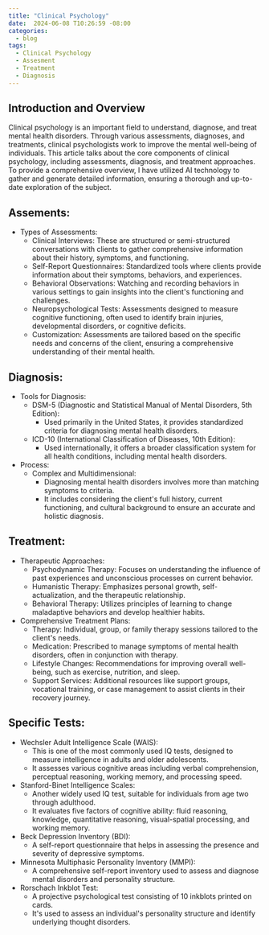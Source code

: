 ```yaml
---
title: "Clinical Psychology"
date:  2024-06-08 T10:26:59 -08:00
categories:
  - blog
tags:
  - Clinical Psychology
  - Assesment 
  - Treatment 
  - Diagnosis 
---
```

## Introduction and Overview
Clinical psychology is an important field to understand, diagnose, and treat mental health disorders. Through various assessments, diagnoses, and treatments, clinical psychologists work to improve the mental well-being of individuals. This article talks about the core components of clinical psychology, including assessments, diagnosis, and treatment approaches. To provide a comprehensive overview, I have utilized AI technology to gather and generate detailed information, ensuring a thorough and up-to-date exploration of the subject.

## Assements:
   - Types of Assessments:
      - Clinical Interviews: These are structured or semi-structured conversations with clients to gather comprehensive information about their history, symptoms, and functioning.
      - Self-Report Questionnaires: Standardized tools where clients provide information about their symptoms, behaviors, and experiences.
      - Behavioral Observations: Watching and recording behaviors in various settings to gain insights into the client's functioning and challenges.
      - Neuropsychological Tests: Assessments designed to measure cognitive functioning, often used to identify brain injuries, developmental disorders, or cognitive deficits.
      - Customization: Assessments are tailored based on the specific needs and concerns of the client, ensuring a comprehensive understanding of their mental health.


## Diagnosis:
  - Tools for Diagnosis:
     - DSM-5 (Diagnostic and Statistical Manual of Mental Disorders, 5th Edition):
         - Used primarily in the United States, it provides standardized criteria for diagnosing mental health disorders.
     - ICD-10 (International Classification of Diseases, 10th Edition):
         - Used internationally, it offers a broader classification system for all health conditions, including mental health disorders.
  - Process:
     - Complex and Multidimensional:
         - Diagnosing mental health disorders involves more than matching symptoms to criteria.
         - It includes considering the client's full history, current functioning, and cultural background to ensure an accurate and holistic diagnosis.
           
## Treatment:
  - Therapeutic Approaches:
    - Psychodynamic Therapy: Focuses on understanding the influence of past experiences and unconscious processes on current behavior.
    - Humanistic Therapy: Emphasizes personal growth, self-actualization, and the therapeutic relationship.
    - Behavioral Therapy: Utilizes principles of learning to change maladaptive behaviors and develop healthier habits.
  - Comprehensive Treatment Plans:
    - Therapy: Individual, group, or family therapy sessions tailored to the client's needs.
    - Medication: Prescribed to manage symptoms of mental health disorders, often in conjunction with therapy.
    - Lifestyle Changes: Recommendations for improving overall well-being, such as exercise, nutrition, and sleep.
    - Support Services: Additional resources like support groups, vocational training, or case management to assist clients in their recovery journey.


## Specific Tests:
 - Wechsler Adult Intelligence Scale (WAIS):
     - This is one of the most commonly used IQ tests, designed to measure intelligence in adults and older adolescents.
     - It assesses various cognitive areas including verbal comprehension, perceptual reasoning, working memory, and processing speed.
 - Stanford-Binet Intelligence Scales:
     - Another widely used IQ test, suitable for individuals from age two through adulthood.
     - It evaluates five factors of cognitive ability: fluid reasoning, knowledge, quantitative reasoning, visual-spatial processing, and working memory.
 - Beck Depression Inventory (BDI):
     - A self-report questionnaire that helps in assessing the presence and severity of depressive symptoms.
 - Minnesota Multiphasic Personality Inventory (MMPI):
     - A comprehensive self-report inventory used to assess and diagnose mental disorders and personality structure.
 - Rorschach Inkblot Test:
     - A projective psychological test consisting of 10 inkblots printed on cards.
     - It's used to assess an individual's personality structure and identify underlying thought disorders.

